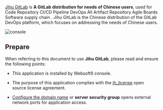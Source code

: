 [Jihu GitLab](https://gitlab.cn/) is **A GitLab distribution for needs of Chinese users**, used for Code Repository CI/CD Pipeline DevOps All Artifact Repository Agile Boards Software supply chain . Jihu GitLab is the Chinese distribution of the GitLab DevOps platform, which focuses on addressing the needs of Chinese users.


![console](https://libs.websoft9.com/Websoft9/DocsPicture/zh/gitlab/jihu-gitlab-gui-websoft9.png)


## Prepare

When referring to this document to use **Jihu GitLab**, please read and ensure the following points:

- This application is installed by Websoft9 console.

- The purpose of this application complies with the [jh_license](https://gitlab.com/gitlab-jh/gitlab/-/blob/main-jh/jh/LICENSE) open source license agreement.

- [Configure the domain name](./domain-set) or **server security group** opens external network ports for application access.